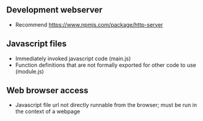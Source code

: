 ## Development webserver 

* Recommend https://www.npmjs.com/package/http-server 

## Javascript files

* Immediately invoked javascript code (main.js)
* Function definitions that are not formally exported for other code to use (module.js)

## Web browser access
 
* Javascript file url not directly runnable from the browser; must be run in the context of a webpage

